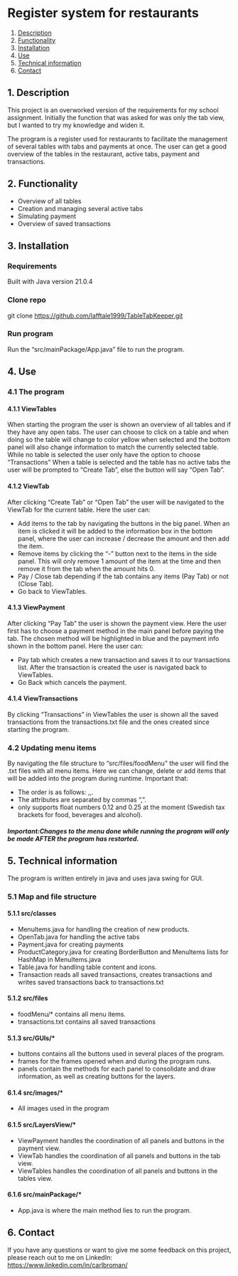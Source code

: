 # Register system for restaurants
1. [Description](#1-description)
2. [Functionality](#2-functionality)
3. [Installation](#3-installation)
4. [Use](#4-use)
5. [Technical information](#5-technical_information)
6. [Contact](#6-contact)

## 1. Description
This project is an overworked version of the requirements for my school assignment. Initially the function that was asked for was only the tab view, but I wanted to try my knowledge and widen it.

The program is a register used for restaurants to facilitate the management of several tables with tabs and payments at once. The user can get a good overview of the tables in the restaurant, active tabs, payment and transactions.


## 2. Functionality
* Overview of all tables
* Creation and managing several active tabs
* Simulating payment
* Overview of saved transactions


## 3. Installation
### Requirements
Built with Java version 21.0.4


### Clone repo
git clone https://github.com/lafftale1999/TableTabKeeper.git


### Run program
Run the “src/mainPackage/App.java” file to run the program.


## 4. Use
### 4.1 The program
#### 4.1.1 ViewTables
When starting the program the user is shown an overview of all tables and if they have any open tabs. The user can choose to click on a table and when doing so the table will change to color yellow when selected and the bottom panel will also change information to match the currently selected table.
While no table is selected the user only have the option to choose “Transactions”
When a table is selected and the table has no active tabs the user will be prompted to “Create Tab”, else the button will say “Open Tab”.


#### 4.1.2 ViewTab
After clicking “Create Tab” or “Open Tab” the user will be navigated to the ViewTab for the current table. Here the user can:
* Add items to the tab by navigating the buttons in the big panel. When an item is clicked it will be added to the information box in the bottom panel, where the user can increase / decrease the amount and then add the item.
* Remove items by clicking the “-” button next to the items in the side panel. This will only remove 1 amount of the item at the time and then remove it from the tab when the amount hits 0.
* Pay / Close tab depending if the tab contains any items (Pay Tab) or not (Close Tab).
* Go back to ViewTables.


#### 4.1.3 ViewPayment
After clicking “Pay Tab” the user is shown the payment view. Here the user first has to choose a payment method in the main panel before paying the tab. The chosen method will be highlighted in blue and the payment info shown in the bottom panel. Here the user can:
* Pay tab which creates a new transaction and saves it to our transactions list. After the transaction is created the user is navigated back to ViewTables.
* Go Back which cancels the payment.


#### 4.1.4 ViewTransactions
By clicking “Transactions” in ViewTables the user is shown all the saved transactions from the transactions.txt file and the ones created since starting the program.


### 4.2 Updating menu items
By navigating the file structure to “src/files/foodMenu” the user will find the .txt files with all menu items. Here we can change, delete or add items that will be added into the program during runtime. Important that:
* The order is as follows: <MenuItem>,<Price>,<TaxGroup>.
* The attributes are separated by commas “,”.
* <TaxGroup> only supports float numbers 0.12 and 0.25 at the moment (Swedish tax brackets for food, beverages and alcohol).

##### Important:Changes to the menu done while running the program will only be made AFTER the program has restarted.


## 5. Technical information
The program is written entirely in java and uses java swing for GUI.


### 5.1 Map and file structure
#### 5.1.1 src/classes
* MenuItems.java for handling the creation of new products.
* OpenTab.java for handling the active tabs
* Payment.java for creating payments
* ProductCategory.java for creating BorderButton and MenuItems lists for HashMap in MenuItems.java
* Table.java for handling table content and icons.
* Transaction reads all saved transactions, creates transactions and writes saved transactions back to transactions.txt


#### 5.1.2 src/files
* foodMenu/* contains all menu items.
* transactions.txt contains all saved transactions


#### 5.1.3 src/GUIs/*
* buttons contains all the buttons used in several places of the program.
* frames for the frames opened when and during the program runs.
* panels contain the methods for each panel to consolidate and draw information, as well as creating buttons for the layers.


#### 6.1.4 src/images/*
* All images used in the program


#### 6.1.5 src/LayersView/*
* ViewPayment handles the coordination of all panels and buttons in the payment view.
* ViewTab handles the coordination of all panels and buttons in the tab view.
* ViewTables handles the coordination of all panels and buttons in the tables view.


#### 6.1.6 src/mainPackage/*
* App.java is where the main method lies to run the program.


## 6. Contact
If you have any questions or want to give me some feedback on this project, please reach out to me on LinkedIn: https://www.linkedin.com/in/carlbroman/

